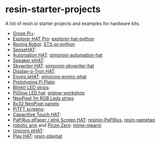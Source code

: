 # resin-starter-projects

A list of resin.io starter projects and examples for hardware kits.

* [Grove Pi+](https://www.dexterindustries.com/shop/grovepi-board/):
* [Explorer HAT Pro](https://shop.pimoroni.com/collections/raspberry-pi/products/explorer-hat): [explorer-hat-python](https://github.com/resin-io-playground/explorer-hat-python)
* [Roving Robot](https://shop.pimoroni.com/products/sts-pi): [STS-pi-python](https://github.com/resin-io-playground/STS-pi-python)
* [SenseHAT](https://shop.pimoroni.com/products/raspberry-pi-sense-hat):
* [Automation HAT](https://shop.pimoroni.com/collections/raspberry-pi/products/automation-phat): [pimoroni-automation-hat  ](https://github.com/resin-io-playground/pimoroni-automation-hat)
* [Speaker pHAT](https://shop.pimoroni.com/collections/raspberry-pi/products/speaker-phat):
* [Skywriter HAT](https://shop.pimoroni.com/products/skywriter-hat): [pimoroni-skywriter-hat](https://github.com/resin-io-playground/pimoroni-skywriter-hat)
* [Display-o-Tron HAT](https://shop.pimoroni.com/products/display-o-tron-hat):
* [Enviro pHAT](https://shop.pimoroni.com/collections/raspberry-pi/products/enviro-phat): [pimoroni-enviro-phat](https://github.com/resin-io-playground/pimoroni-enviro-phat)
* [Prototyping Pi Plate](https://www.modmypi.com/raspberry-pi/breakout-boards/52pi/52pi-prototyping-pi-plate-40-pin-layout):
* [Blinkt! LED strips](https://shop.pimoroni.com/products/blinkt):
* [PiGlow LED hat](https://shop.pimoroni.com/products/piglow): [piglow-workshop](https://github.com/resin-io-playground/piglow-workshop)
* [NeoPixel 1m RGB Leds strips](https://www.adafruit.com/products/2562):
* [8x32 NeoPixel panels](https://www.adafruit.com/products/2294):
* [PiTFT screens](https://www.adafruit.com/products/2455):
* [Capacitive Touch HAT](https://shop.pimoroni.com/products/adafruit-capacitive-touch-hat-for-raspberry-pi-mini-kit-mpr121):
* [PaPiRus ePaper / eInk Screen HAT](https://www.modmypi.com/raspberry-pi/screens-and-displays/papirus-epaper--eink-screen-hat-for-raspberry-pi-large/): [resinio-PaPiRus](https://github.com/resin-io-playground/resinio-PaPiRus), [resin-nametag](https://github.com/resin-io-playground/resin-nametag)
* [robotic arm](https://shop.pimoroni.com/products/mearm) and [Picon Zero](https://shop.pimoroni.com/products/picon-zero-intelligent-robotics-controller-for-raspberry-pi): [mime-mearm](https://github.com/resin-io-playground/mime-mearm)
* [Unicorn pHAT](https://shop.pimoroni.com/products/unicorn-phat):
* [Play HAT](http://4tronix.co.uk/store/index.php?rt=product/product&path=43_83&product_id=441): [resin-playhat](https://github.com/resin-io-playground/resin-playhat)
